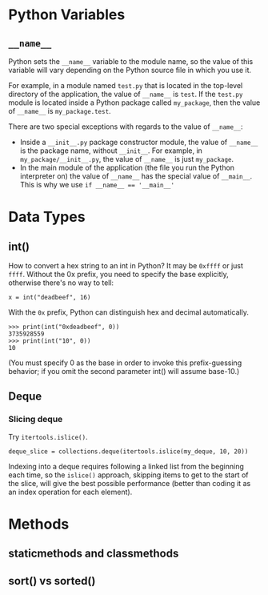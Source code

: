 # Python Variables
## `__name__`
Python sets the `__name__` variable to the module name, so the value of this variable will vary depending on the Python source file in which you use it.

For example, in a module named `test.py` that is located in the top-level directory of the application, the value of `__name__` is `test`. If the `test.py` module is located inside a Python package called `my_package`, then the value of `__name__` is `my_package.test`.

There are two special exceptions with regards to the value of `__name__`:

- Inside a `__init__.py` package constructor module, the value of `__name__` is the package name, without `__init__`. For example, in `my_package/__init__.py`, the value of `__name__` is just `my_package`.
- In the main module of the application (the file you run the Python interpreter on) the value of `__name__` has the special value of `__main__`. This is why we use `if __name__ == '__main__'`

# Data Types
## int()
How to convert a hex string to an int in Python? It may be `0xffff` or just `ffff`.
Without the 0x prefix, you need to specify the base explicitly, otherwise there's no way to tell:
```
x = int("deadbeef", 16)
```
With the `0x` prefix, Python can distinguish hex and decimal automatically.
```
>>> print(int("0xdeadbeef", 0))
3735928559
>>> print(int("10", 0))
10
```
(You must specify 0 as the base in order to invoke this prefix-guessing behavior; if you omit the second parameter int() will assume base-10.)

## Deque
### Slicing deque
Try `itertools.islice()`.
```
deque_slice = collections.deque(itertools.islice(my_deque, 10, 20))
```
Indexing into a deque requires following a linked list from the beginning each time, so the `islice()` approach, skipping items to get to the start of the slice, will give the best possible performance (better than coding it as an index operation for each element).

# Methods 
## staticmethods and classmethods

## sort() vs sorted()